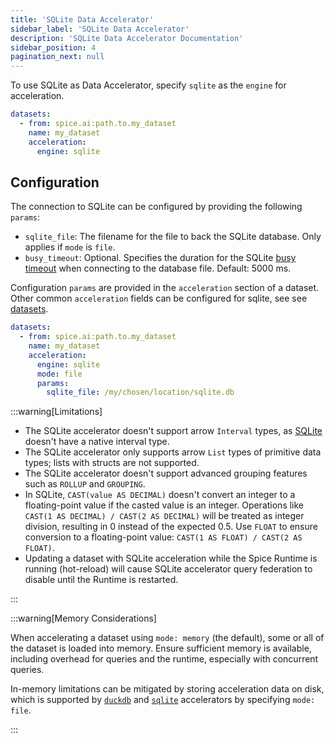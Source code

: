 ```yaml
---
title: 'SQLite Data Accelerator'
sidebar_label: 'SQLite Data Accelerator'
description: 'SQLite Data Accelerator Documentation'
sidebar_position: 4
pagination_next: null
---
```


To use SQLite as Data Accelerator, specify `sqlite` as the `engine` for acceleration.

```yaml
datasets:
  - from: spice.ai:path.to.my_dataset
    name: my_dataset
    acceleration:
      engine: sqlite
```

## Configuration

The connection to SQLite can be configured by providing the following `params`:

- `sqlite_file`: The filename for the file to back the SQLite database. Only applies if `mode` is `file`.
- `busy_timeout`: Optional. Specifies the duration for the SQLite [busy timeout](https://www.sqlite.org/c3ref/busy_timeout.html) when connecting to the database file. Default: 5000 ms.

Configuration `params` are provided in the `acceleration` section of a dataset. Other common `acceleration` fields can be configured for sqlite, see see [datasets](/reference/spicepod/datasets.md).

```yaml
datasets:
  - from: spice.ai:path.to.my_dataset
    name: my_dataset
    acceleration:
      engine: sqlite
      mode: file
      params:
        sqlite_file: /my/chosen/location/sqlite.db
```

:::warning[Limitations]

- The SQLite accelerator doesn't support arrow `Interval` types, as [SQLite](https://www.sqlite.org/lang_datefunc.html) doesn't have a native interval type.
- The SQLite accelerator only supports arrow `List` types of primitive data types; lists with structs are not supported.
- The SQLite accelerator doesn't support advanced grouping features such as `ROLLUP` and `GROUPING`.
- In SQLite, `CAST(value AS DECIMAL)` doesn't convert an integer to a floating-point value if the casted value is an integer. Operations like `CAST(1 AS DECIMAL) / CAST(2 AS DECIMAL)` will be treated as integer division, resulting in 0 instead of the expected 0.5.
Use `FLOAT` to ensure conversion to a floating-point value: `CAST(1 AS FLOAT) / CAST(2 AS FLOAT)`.
- Updating a dataset with SQLite acceleration while the Spice Runtime is running (hot-reload) will cause SQLite accelerator query federation to disable until the Runtime is restarted.

:::

:::warning[Memory Considerations]

When accelerating a dataset using `mode: memory` (the default), some or all of the dataset is loaded into memory. Ensure sufficient memory is available, including overhead for queries and the runtime, especially with concurrent queries.

In-memory limitations can be mitigated by storing acceleration data on disk, which is supported by [`duckdb`](./duckdb.md) and [`sqlite`](./sqlite.md) accelerators by specifying `mode: file`.

:::
